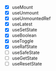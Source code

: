 - [x] useMount
- [x] useUnmount
- [x] useUnmountedRef
- [x] useLatest
- [x] useSetState
- [x] useBoolean
- [x] useToggle
- [x] useRafState
- [ ] useSafeState
- [ ] useGetState
- [ ] useResetState